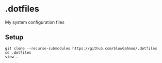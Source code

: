 # .dotfiles
My system configuration files
## Setup
```
git clone --recurse-submodules https://github.com/SlowGahnoo/.dotfiles
cd .dotfiles
stow .
```
